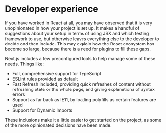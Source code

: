 # Developer experience

If you have worked in React at all, you may have observed that it is very unopinionated in how your project is set up. It makes a handful of suggestions about your setup in terms of using JSX and which testing framework to use, but otherwise leaves everything else to the developer to decide and then include. This may explain how the React ecosystem has become so large, because there is a need for plugins to fill these gaps.

Next.js includes a few preconfigured tools to help manage some of these needs. Things like:

- Full, comprehensive support for TypeScript
- ESLint rules provided as default
- Fast Refresh included, providing quick refreshes of content without refreshing state or the whole page, and giving explanations of syntax errors
- Support as far back as IE11, by loading polyfills as certain features are used
- Support for Dynamic Imports

These inclusions make it a little easier to get started on the project, as some of the more opinionated decisions have been made.
